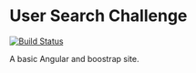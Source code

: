 User Search Challenge
===========================

[![Build Status](https://travis-ci.org/JeremyCarlsten/grunt-uncss-angular-example.svg?branch=master)](https://travis-ci.org/JeremyCarlsten/grunt-uncss-angular-example)


A basic Angular and boostrap site. 
